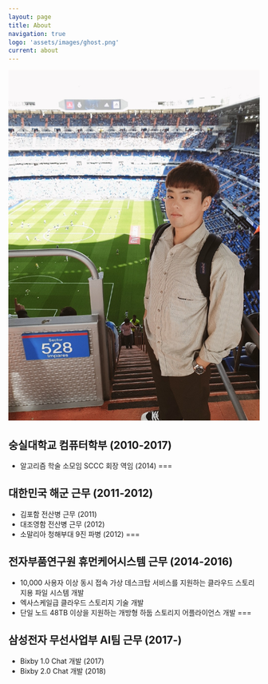 ```yaml
---
layout: page
title: About
navigation: true
logo: 'assets/images/ghost.png'
current: about
---
```

![Jeong](../assets/images/about/about.jpg)

## 숭실대학교 컴퓨터학부 (2010-2017)
* 알고리즘 학술 소모임 SCCC 회장 역임 (2014)
===
## 대한민국 해군 근무 (2011-2012)
* 김포함 전산병 근무 (2011)
* 대조영함 전산병 근무 (2012)
* 소말리아 청해부대 9진 파병 (2012)
===
## 전자부품연구원 휴먼케어시스템 근무 (2014-2016)
* 10,000 사용자 이상 동시 접속 가상 데스크탑 서비스를 지원하는 클라우드 스토리지용 파일 시스템 개발
* 엑사스케일급 클라우드 스토리지 기술 개발
* 단일 노드 48TB 이상을 지원하는 개방형 하둡 스토리지 어플라이언스 개발
===
## 삼성전자 무선사업부 AI팀 근무 (2017-)
* Bixby 1.0 Chat 개발 (2017)
* Bixby 2.0 Chat 개발 (2018)